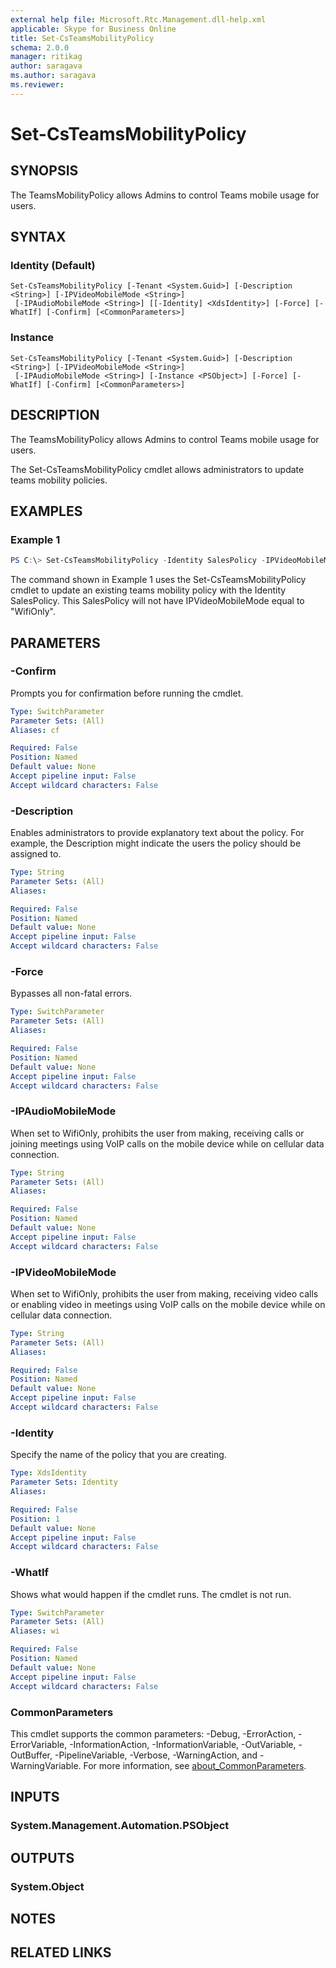 ```yaml
---
external help file: Microsoft.Rtc.Management.dll-help.xml
applicable: Skype for Business Online
title: Set-CsTeamsMobilityPolicy
schema: 2.0.0
manager: ritikag
author: saragava
ms.author: saragava
ms.reviewer:
---
```



# Set-CsTeamsMobilityPolicy

## SYNOPSIS
The TeamsMobilityPolicy allows Admins to control Teams mobile usage for users. 

## SYNTAX

### Identity (Default)
```
Set-CsTeamsMobilityPolicy [-Tenant <System.Guid>] [-Description <String>] [-IPVideoMobileMode <String>]
 [-IPAudioMobileMode <String>] [[-Identity] <XdsIdentity>] [-Force] [-WhatIf] [-Confirm] [<CommonParameters>]
```

### Instance
```
Set-CsTeamsMobilityPolicy [-Tenant <System.Guid>] [-Description <String>] [-IPVideoMobileMode <String>]
 [-IPAudioMobileMode <String>] [-Instance <PSObject>] [-Force] [-WhatIf] [-Confirm] [<CommonParameters>]
```

## DESCRIPTION
The TeamsMobilityPolicy allows Admins to control Teams mobile usage for users. 

The Set-CsTeamsMobilityPolicy cmdlet allows administrators to update teams mobility policies.

## EXAMPLES

### Example 1
```powershell
PS C:\> Set-CsTeamsMobilityPolicy -Identity SalesPolicy -IPVideoMobileMode "WifiOnly
```
The command shown in Example 1 uses the Set-CsTeamsMobilityPolicy cmdlet to update an existing teams mobility policy with the Identity SalesPolicy. This SalesPolicy will not have IPVideoMobileMode equal to "WifiOnly". 

## PARAMETERS

### -Confirm
Prompts you for confirmation before running the cmdlet.

```yaml
Type: SwitchParameter
Parameter Sets: (All)
Aliases: cf

Required: False
Position: Named
Default value: None
Accept pipeline input: False
Accept wildcard characters: False
```

### -Description
Enables administrators to provide explanatory text about the policy. For example, the Description might indicate the users the policy should be assigned to.

```yaml
Type: String
Parameter Sets: (All)
Aliases:

Required: False
Position: Named
Default value: None
Accept pipeline input: False
Accept wildcard characters: False
```

### -Force
Bypasses all non-fatal errors.

```yaml
Type: SwitchParameter
Parameter Sets: (All)
Aliases:

Required: False
Position: Named
Default value: None
Accept pipeline input: False
Accept wildcard characters: False
```

### -IPAudioMobileMode
When set to WifiOnly, prohibits the user from making, receiving calls or joining meetings using VoIP calls on the mobile device while on cellular data connection.

```yaml
Type: String
Parameter Sets: (All)
Aliases:

Required: False
Position: Named
Default value: None
Accept pipeline input: False
Accept wildcard characters: False
```

### -IPVideoMobileMode
When set to WifiOnly, prohibits the user from making, receiving video calls or enabling video in meetings using VoIP calls on the mobile device while on cellular data connection.

```yaml
Type: String
Parameter Sets: (All)
Aliases:

Required: False
Position: Named
Default value: None
Accept pipeline input: False
Accept wildcard characters: False
```

### -Identity
Specify the name of the policy that you are creating.

```yaml
Type: XdsIdentity
Parameter Sets: Identity
Aliases:

Required: False
Position: 1
Default value: None
Accept pipeline input: False
Accept wildcard characters: False
```

### -WhatIf
Shows what would happen if the cmdlet runs.
The cmdlet is not run.

```yaml
Type: SwitchParameter
Parameter Sets: (All)
Aliases: wi

Required: False
Position: Named
Default value: None
Accept pipeline input: False
Accept wildcard characters: False
```

### CommonParameters
This cmdlet supports the common parameters: -Debug, -ErrorAction, -ErrorVariable, -InformationAction, -InformationVariable, -OutVariable, -OutBuffer, -PipelineVariable, -Verbose, -WarningAction, and -WarningVariable. For more information, see [about_CommonParameters](http://go.microsoft.com/fwlink/?LinkID=113216).

## INPUTS

### System.Management.Automation.PSObject

## OUTPUTS

### System.Object
## NOTES

## RELATED LINKS
